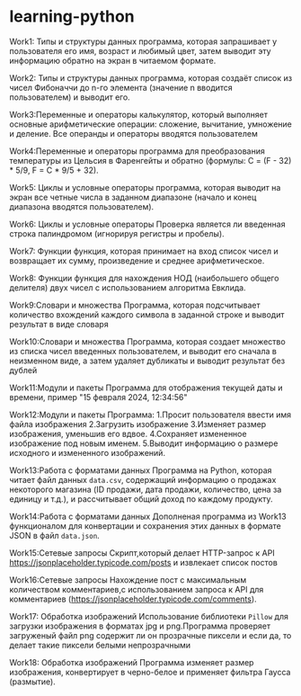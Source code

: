 # learning-python

Work1: Типы и структуры данных
программа, которая запрашивает у пользователя
его имя, возраст и любимый цвет, затем выводит эту
информацию обратно на экран в читаемом формате.


Work2:  Типы и структуры данных
программа, которая создаёт список из чисел
Фибоначчи до n-го элемента (значение n вводится
пользователем) и выводит его.

Work3:Переменные и операторы
калькулятор, который выполняет основные
арифметические операции: сложение, вычитание,
умножение и деление. Все операнды и операторы вводятся
пользователем

Work4:Переменные и операторы
программа для преобразования температуры из
Цельсия в Фаренгейты и обратно (формулы: C = (F - 32) *
5/9, F = C * 9/5 + 32).

Work5: Циклы и условные операторы
программа, которая выводит на экран все четные
числа в заданном диапазоне (начало и конец диапазона
вводятся пользователем).

Work6: Циклы и условные операторы
Проверка является ли введенная строка палиндромом
(игнорируя регистры и пробелы).

Work7: Функции
функция, которая принимает на вход список
чисел и возвращает их сумму, произведение и среднее
арифметическое.

Work8: Функции
функция для нахождения НОД (наибольшего
общего делителя) двух чисел с использованием алгоритма
Евклида.

Work9:Словари и множества
Программа, которая подсчитывает количество вхождений каждого символа в заданной
строке и выводит результат в виде словаря

Work10:Словари и множества
Программа, которая создает множество из списка чисел введенных пользователем, и выводит его сначала в неизменном виде,
а затем удаляет дубликаты и выводит результат без дублей

Work11:Модули и пакеты
Программа для отображения текущей даты и времени, пример "15 февраля 2024, 12:34:56"


Work12:Модули и пакеты
Программа:
1.Просит пользователя ввести имя файла изображения
2.Загрузить изображение
3.Изменяет размер изображения, уменьшив его вдвое.
4.Сохраняет измененное изображение под новым именем.
5.Выводит информацию о размере исходного и измененного изображений.


Work13:Работа с форматами данных
Программа на Python, которая читает файл
данных `data.csv`, содержащий информацию о продажах
некоторого магазина (ID продажи, дата продажи,
количество, цена за единицу и т.д.), и рассчитывает общий
доход по каждому продукту.


Work14:Работа с форматами данных
Дополненая программа из Work13 функционалом для
конвертации и сохранения этих данных в формате JSON в
файл `data.json`.

Work15:Сетевые запросы
Скрипт,который делает HTTP-запрос к API
https://jsonplaceholder.typicode.com/posts и извлекает список постов

Work16:Сетевые запросы
Нахождение пост с максимальным количеством комментариев,с  использованием
запроса к API для комментариев (https://jsonplaceholder.typicode.com/comments).

Work17: Обработка изображений
Использование библиотеки `Pillow`  для
загрузки изображения в форматах jpg и png.Программа проверяет загруженый
файл png содержит ли он прозрачные пиксели
и если да, то делает такие пиксели белыми непрозрачными

Work18: Обработка изображений
Программа изменяет размер изображения,
конвертирует в черно-белое и применяет фильтра Гаусса
(размытие).
